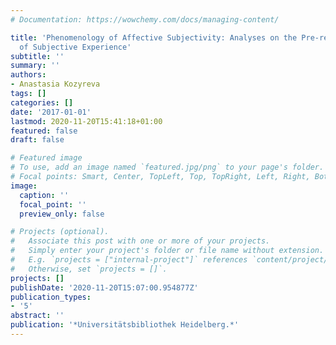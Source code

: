 ```yaml
---
# Documentation: https://wowchemy.com/docs/managing-content/

title: 'Phenomenology of Affective Subjectivity: Analyses on the Pre-reflective Unity
  of Subjective Experience'
subtitle: ''
summary: ''
authors:
- Anastasia Kozyreva
tags: []
categories: []
date: '2017-01-01'
lastmod: 2020-11-20T15:41:18+01:00
featured: false
draft: false

# Featured image
# To use, add an image named `featured.jpg/png` to your page's folder.
# Focal points: Smart, Center, TopLeft, Top, TopRight, Left, Right, BottomLeft, Bottom, BottomRight.
image:
  caption: ''
  focal_point: ''
  preview_only: false

# Projects (optional).
#   Associate this post with one or more of your projects.
#   Simply enter your project's folder or file name without extension.
#   E.g. `projects = ["internal-project"]` references `content/project/deep-learning/index.md`.
#   Otherwise, set `projects = []`.
projects: []
publishDate: '2020-11-20T15:07:00.954877Z'
publication_types:
- '5'
abstract: ''
publication: '*Universitätsbibliothek Heidelberg.*'
---
```

